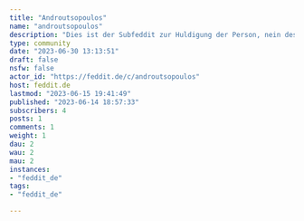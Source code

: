 ```yaml
---
title: "Androutsopoulos" 
name: "androutsopoulos"
description: "Dies ist der Subfeddit zur Huldigung der Person, nein des Phänomens Androutsopoulos in jeglicher Form und zum Austausch über die deutsche Jugendsprache, entstanden durch die 2023er Redditmigration."
type: community
date: "2023-06-30 13:13:51"
draft: false
nsfw: false
actor_id: "https://feddit.de/c/androutsopoulos"
host: feddit.de
lastmod: "2023-06-15 19:41:49"
published: "2023-06-14 18:57:33"
subscribers: 4
posts: 1
comments: 1
weight: 1
dau: 2
wau: 2
mau: 2
instances:
- "feddit_de"
tags: 
- "feddit_de"

---
```

